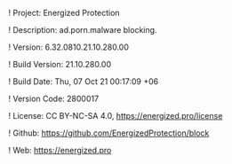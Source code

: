 ! Project: Energized Protection

! Description: ad.porn.malware blocking.

! Version: 6.32.0810.21.10.280.00

! Build Version: 21.10.280.00

! Build Date: Thu, 07 Oct 21 00:17:09 +06

! Version Code: 2800017

! License: CC BY-NC-SA 4.0, https://energized.pro/license

! Github: https://github.com/EnergizedProtection/block

! Web: https://energized.pro
